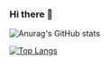 ### Hi there 👋

<!--
**arjunvtsuresh/arjunvtsuresh** is a ✨ _special_ ✨ repository because its `README.md` (this file) appears on your GitHub profile.

Here are some ideas to get you started:

- 🔭 I’m currently working on ...
- 🌱 I’m currently learning ...
- 👯 I’m looking to collaborate on ...
- 🤔 I’m looking for help with ...
- 💬 Ask me about ...
- 📫 How to reach me: ...
- 😄 Pronouns: ...
- ⚡ Fun fact: ...
-->
![Anurag's GitHub stats](https://github-readme-stats.vercel.app/api?username=arjunvtsuresh&show_icons=true&theme=radical)

[![Top Langs](https://github-readme-stats.vercel.app/api/top-langs/?username=arjunvtsuresh&layout=compact&langs_count=8&show_icons=true&theme=radical)](https://github.com/anuraghazra/github-readme-stats)

